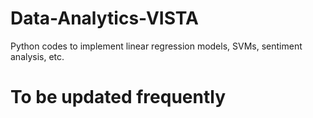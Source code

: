 # Data-Analytics-VISTA
Python codes to implement linear regression models, SVMs, sentiment analysis, etc.
# To be updated frequently
